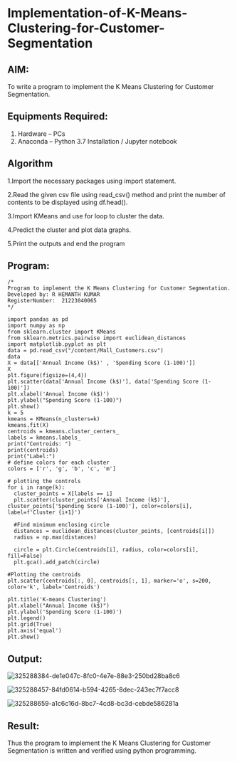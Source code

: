 # Implementation-of-K-Means-Clustering-for-Customer-Segmentation

## AIM:
To write a program to implement the K Means Clustering for Customer Segmentation.

## Equipments Required:
1. Hardware – PCs
2. Anaconda – Python 3.7 Installation / Jupyter notebook

## Algorithm

1.Import the necessary packages using import statement.

2.Read the given csv file using read_csv() method and print the number of contents to be displayed using df.head().

3.Import KMeans and use for loop to cluster the data.

4.Predict the cluster and plot data graphs.

5.Print the outputs and end the program

## Program:
```
/*
Program to implement the K Means Clustering for Customer Segmentation.
Developed by: R HEMANTH KUMAR
RegisterNumber:  21223040065
*/
```
```
import pandas as pd
import numpy as np
from sklearn.cluster import KMeans
from sklearn.metrics.pairwise import euclidean_distances
import matplotlib.pyplot as plt
data = pd.read_csv("/content/Mall_Customers.csv")
data
X = data[['Annual Income (k$)' , 'Spending Score (1-100)']]
X
plt.figure(figsize=(4,4))
plt.scatter(data['Annual Income (k$)'], data['Spending Score (1-100)'])
plt.xlabel('Annual Income (k$)')
plt.ylabel("Spending Score (1-100)")
plt.show()
k = 5
kmeans = KMeans(n_clusters=k)
kmeans.fit(X)
centroids = kmeans.cluster_centers_
labels = kmeans.labels_
print("Centroids: ")
print(centroids)
print("Label:")
# define colors for each cluster
colors = ['r', 'g', 'b', 'c', 'm']

# plotting the controls
for i in range(k):
  cluster_points = X[labels == i]
  plt.scatter(cluster_points['Annual Income (k$)'], cluster_points['Spending Score (1-100)'], color=colors[i], label=f'Cluster {i+1}')

  #Find minimum enclosing circle
  distances = euclidean_distances(cluster_points, [centroids[i]])
  radius = np.max(distances)

  circle = plt.Circle(centroids[i], radius, color=colors[i], fill=False)
  plt.gca().add_patch(circle)

#Plotting the centroids
plt.scatter(centroids[:, 0], centroids[:, 1], marker='o', s=200, color='k', label='Centroids')

plt.title('K-means Clustering')
plt.xlabel("Annual Income (k$)")
plt.ylabel('Spending Score (1-100)')
plt.legend()
plt.grid(True)
plt.axis('equal') 
plt.show()
```
## Output:

![325288384-de1e047c-8fc0-4e7e-88e3-250bd28ba8c6](https://github.com/user-attachments/assets/abcc1360-8c32-473c-a00f-6177839ada3a)

![325288457-84fd0614-b594-4265-8dec-243ec7f7acc8](https://github.com/user-attachments/assets/1cd09903-714f-43b2-a678-0e6b493f6e89)

![325288659-a1c6c16d-8bc7-4cd8-bc3d-cebde586281a](https://github.com/user-attachments/assets/c9df6f3a-7416-450b-b0af-4edf2f2b6f39)

## Result:
Thus the program to implement the K Means Clustering for Customer Segmentation is written and verified using python programming.
